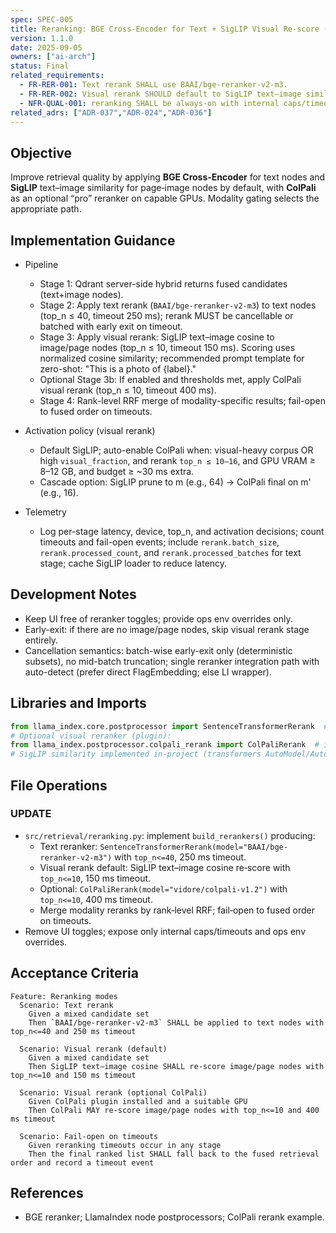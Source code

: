 ```yaml
---
spec: SPEC-005
title: Reranking: BGE Cross-Encoder for Text + SigLIP Visual Re‑score (ColPali Optional)
version: 1.1.0
date: 2025-09-05
owners: ["ai-arch"]
status: Final
related_requirements:
  - FR-RER-001: Text rerank SHALL use BAAI/bge-reranker-v2-m3.
  - FR-RER-002: Visual rerank SHOULD default to SigLIP text–image similarity; ColPali MAY be enabled optionally on capable GPUs.
  - NFR-QUAL-001: reranking SHALL be always‑on with internal caps/timeouts and fail‑open behavior (no UI toggle).
related_adrs: ["ADR-037","ADR-024","ADR-036"]
---
```



## Objective

Improve retrieval quality by applying **BGE Cross-Encoder** for text nodes and **SigLIP** text–image similarity for page‑image nodes by default, with **ColPali** as an optional “pro” reranker on capable GPUs. Modality gating selects the appropriate path.

## Implementation Guidance

- Pipeline
  - Stage 1: Qdrant server-side hybrid returns fused candidates (text+image nodes).
  - Stage 2: Apply text rerank (`BAAI/bge-reranker-v2-m3`) to text nodes (top_n ≤ 40, timeout 250 ms); rerank MUST be cancellable or batched with early exit on timeout.
  - Stage 3: Apply visual rerank: SigLIP text–image cosine to image/page nodes (top_n ≤ 10, timeout 150 ms). Scoring uses normalized cosine similarity; recommended prompt template for zero-shot: "This is a photo of {label}."
  - Optional Stage 3b: If enabled and thresholds met, apply ColPali visual rerank (top_n ≤ 10, timeout 400 ms).
  - Stage 4: Rank-level RRF merge of modality-specific results; fail-open to fused order on timeouts.

- Activation policy (visual rerank)
  - Default SigLIP; auto-enable ColPali when: visual-heavy corpus OR high `visual_fraction`, and rerank `top_n ≤ 10–16`, and GPU VRAM ≥ 8–12 GB, and budget ≥ ~30 ms extra.
  - Cascade option: SigLIP prune to m (e.g., 64) → ColPali final on m' (e.g., 16).

- Telemetry
  - Log per-stage latency, device, top_n, and activation decisions; count timeouts and fail-open events; include `rerank.batch_size`, `rerank.processed_count`, and `rerank.processed_batches` for text stage; cache SigLIP loader to reduce latency.

## Development Notes

- Keep UI free of reranker toggles; provide ops env overrides only.
- Early-exit: if there are no image/page nodes, skip visual rerank stage entirely.
- Cancellation semantics: batch-wise early-exit only (deterministic subsets), no mid-batch truncation; single reranker integration path with auto-detect (prefer direct FlagEmbedding; else LI wrapper).

## Libraries and Imports

```python
from llama_index.core.postprocessor import SentenceTransformerRerank  # BGE text cross-encoder
# Optional visual reranker (plugin):
from llama_index.postprocessor.colpali_rerank import ColPaliRerank  # if installed
# SigLIP similarity implemented in-project (transformers AutoModel/AutoProcessor)
```

## File Operations

### UPDATE

- `src/retrieval/reranking.py`: implement `build_rerankers()` producing:
  - Text reranker: `SentenceTransformerRerank(model="BAAI/bge-reranker-v2-m3")` with `top_n<=40`, 250 ms timeout.
  - Visual rerank default: SigLIP text–image cosine re‑score with `top_n<=10`, 150 ms timeout.
  - Optional: `ColPaliRerank(model="vidore/colpali-v1.2")` with `top_n<=10`, 400 ms timeout.
  - Merge modality reranks by rank‑level RRF; fail‑open to fused order on timeouts.
- Remove UI toggles; expose only internal caps/timeouts and ops env overrides.

## Acceptance Criteria

```gherkin
Feature: Reranking modes
  Scenario: Text rerank
    Given a mixed candidate set
    Then `BAAI/bge-reranker-v2-m3` SHALL be applied to text nodes with top_n<=40 and 250 ms timeout

  Scenario: Visual rerank (default)
    Given a mixed candidate set
    Then SigLIP text–image cosine SHALL re‑score image/page nodes with top_n<=10 and 150 ms timeout

  Scenario: Visual rerank (optional ColPali)
    Given ColPali plugin installed and a suitable GPU
    Then ColPali MAY re‑score image/page nodes with top_n<=10 and 400 ms timeout

  Scenario: Fail-open on timeouts
    Given reranking timeouts occur in any stage
    Then the final ranked list SHALL fall back to the fused retrieval order and record a timeout event
```

## References

- BGE reranker; LlamaIndex node postprocessors; ColPali rerank example.
